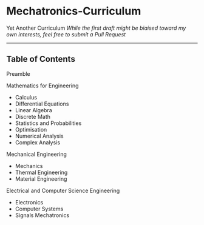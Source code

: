# Mechatronics-Curriculum

Yet Another Curriculum
_While the first draft might be biaised toward my own interests, feel free to submit a Pull Request_

---

## Table of Contents

Preamble

Mathematics for Engineering

- Calculus
- Differential Equations
- Linear Algebra
- Discrete Math
- Statistics and Probabilities
- Optimisation
- Numerical Analysis
- Complex Analysis

Mechanical Engineering

- Mechanics
- Thermal Engineering
- Material Engineering

Electrical and Computer Science Engineering

- Electronics
- Computer Systems
- Signals
  Mechatronics
